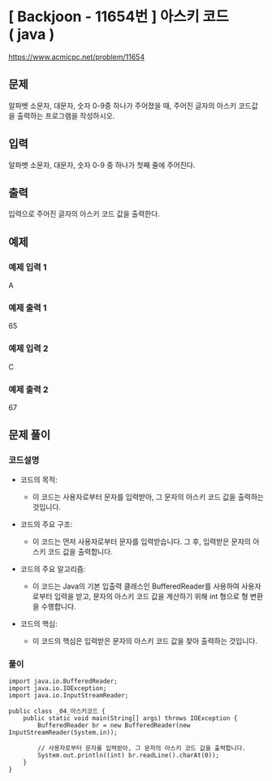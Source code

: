 # \[ Backjoon - 11654번 \] 아스키 코드 ( java )

https://www.acmicpc.net/problem/11654

## 문제
알파벳 소문자, 대문자, 숫자 0-9중 하나가 주어졌을 때, 주어진 글자의 아스키 코드값을 출력하는 프로그램을 작성하시오.

## 입력

알파벳 소문자, 대문자, 숫자 0-9 중 하나가 첫째 줄에 주어진다.

## 출력

입력으로 주어진 글자의 아스키 코드 값을 출력한다.

## 예제
### 예제 입력 1

A

### 예제 출력 1

65

### 예제 입력 2

C

### 예제 출력 2

67




## 문제 풀이
### 코드설명
- 코드의 목적:
    
    - 이 코드는 사용자로부터 문자를 입력받아, 그 문자의 아스키 코드 값을 출력하는 것입니다.
- 코드의 주요 구조:
    
    - 이 코드는 먼저 사용자로부터 문자를 입력받습니다. 그 후, 입력받은 문자의 아스키 코드 값을 출력합니다.
- 코드의 주요 알고리즘:
    
    - 이 코드는 Java의 기본 입출력 클래스인 BufferedReader를 사용하여 사용자로부터 입력을 받고, 문자의 아스키 코드 값을 계산하기 위해 int 형으로 형 변환을 수행합니다.
- 코드의 핵심:
    
    - 이 코드의 핵심은 입력받은 문자의 아스키 코드 값을 찾아 출력하는 것입니다.



### 풀이

```
import java.io.BufferedReader;
import java.io.IOException;
import java.io.InputStreamReader;

public class _04_아스키코드 {
    public static void main(String[] args) throws IOException {
        BufferedReader br = new BufferedReader(new InputStreamReader(System.in));

        // 사용자로부터 문자를 입력받아, 그 문자의 아스키 코드 값을 출력합니다.
        System.out.println((int) br.readLine().charAt(0));
    }
}
```

